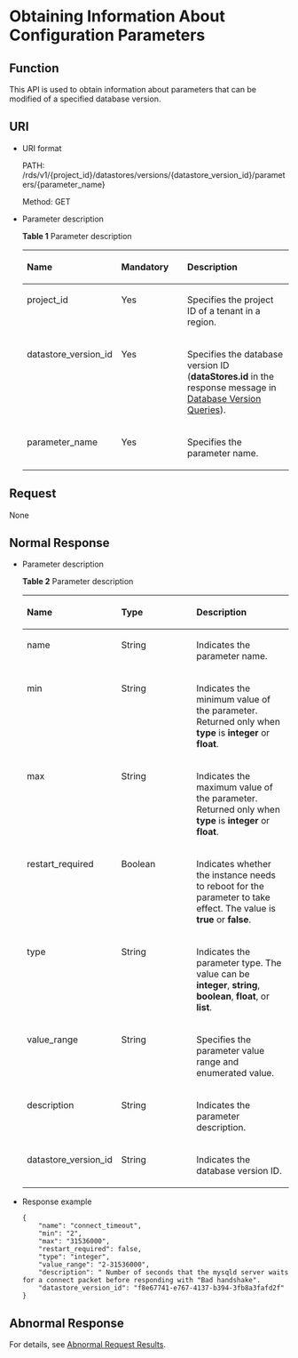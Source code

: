 # Obtaining Information About Configuration Parameters<a name="en-us_topic_0034943370"></a>

## Function<a name="section4850156117316"></a>

This API is used to obtain information about parameters that can be modified of a specified database version.

## URI<a name="section28961517113719"></a>

-   URI format

    PATH: /rds/v1/\{project\_id\}/datastores/versions/\{datastore\_version\_id\}/parameters/\{parameter\_name\}

    Method: GET

-   Parameter description

    **Table  1**  Parameter description

    <a name="table4657088"></a>
    <table><thead align="left"><tr id="row60083059"><th class="cellrowborder" valign="top" width="21.86%" id="mcps1.2.4.1.1"><p id="p34889605"><a name="p34889605"></a><a name="p34889605"></a><strong id="b84235270691445_1"><a name="b84235270691445_1"></a><a name="b84235270691445_1"></a>Name</strong></p>
    </th>
    <th class="cellrowborder" valign="top" width="27.700000000000003%" id="mcps1.2.4.1.2"><p id="p7485743"><a name="p7485743"></a><a name="p7485743"></a><strong id="b842352706102346_1"><a name="b842352706102346_1"></a><a name="b842352706102346_1"></a>Mandatory</strong></p>
    </th>
    <th class="cellrowborder" valign="top" width="50.44%" id="mcps1.2.4.1.3"><p id="p2365466"><a name="p2365466"></a><a name="p2365466"></a><strong id="b842352706163417_1"><a name="b842352706163417_1"></a><a name="b842352706163417_1"></a>Description</strong></p>
    </th>
    </tr>
    </thead>
    <tbody><tr id="row57385070"><td class="cellrowborder" valign="top" width="21.86%" headers="mcps1.2.4.1.1 "><p id="p17679057"><a name="p17679057"></a><a name="p17679057"></a>project_id</p>
    </td>
    <td class="cellrowborder" valign="top" width="27.700000000000003%" headers="mcps1.2.4.1.2 "><p id="p22717550"><a name="p22717550"></a><a name="p22717550"></a>Yes</p>
    </td>
    <td class="cellrowborder" valign="top" width="50.44%" headers="mcps1.2.4.1.3 "><p id="p28182251"><a name="p28182251"></a><a name="p28182251"></a>Specifies the project ID of a tenant in a region.</p>
    </td>
    </tr>
    <tr id="row2864326155157"><td class="cellrowborder" valign="top" width="21.86%" headers="mcps1.2.4.1.1 "><p id="p41557789155220"><a name="p41557789155220"></a><a name="p41557789155220"></a>datastore_version_id</p>
    </td>
    <td class="cellrowborder" valign="top" width="27.700000000000003%" headers="mcps1.2.4.1.2 "><p id="p10737742155220"><a name="p10737742155220"></a><a name="p10737742155220"></a>Yes</p>
    </td>
    <td class="cellrowborder" valign="top" width="50.44%" headers="mcps1.2.4.1.3 "><p id="p64450739155220"><a name="p64450739155220"></a><a name="p64450739155220"></a>Specifies the database version ID (<strong id="b842352706195851"><a name="b842352706195851"></a><a name="b842352706195851"></a>dataStores.id</strong> in the response message in <a href="database-version-queries.md">Database Version Queries</a>).</p>
    </td>
    </tr>
    <tr id="row2966082217239"><td class="cellrowborder" valign="top" width="21.86%" headers="mcps1.2.4.1.1 "><p id="p5371637317239"><a name="p5371637317239"></a><a name="p5371637317239"></a>parameter_name</p>
    </td>
    <td class="cellrowborder" valign="top" width="27.700000000000003%" headers="mcps1.2.4.1.2 "><p id="p5605898117239"><a name="p5605898117239"></a><a name="p5605898117239"></a>Yes</p>
    </td>
    <td class="cellrowborder" valign="top" width="50.44%" headers="mcps1.2.4.1.3 "><p id="p4448363017239"><a name="p4448363017239"></a><a name="p4448363017239"></a>Specifies the parameter name.</p>
    </td>
    </tr>
    </tbody>
    </table>


## Request<a name="section3074340117316"></a>

None

## Normal Response<a name="section28521534113742"></a>

-   Parameter description

    **Table  2**  Parameter description

    <a name="table34207804"></a>
    <table><thead align="left"><tr id="row41360766"><th class="cellrowborder" valign="top" width="33.33%" id="mcps1.2.4.1.1"><p id="p61887768"><a name="p61887768"></a><a name="p61887768"></a><strong id="b84235270691445_5"><a name="b84235270691445_5"></a><a name="b84235270691445_5"></a>Name</strong></p>
    </th>
    <th class="cellrowborder" valign="top" width="29.2%" id="mcps1.2.4.1.2"><p id="p46853302"><a name="p46853302"></a><a name="p46853302"></a><strong id="b842352706164541"><a name="b842352706164541"></a><a name="b842352706164541"></a>Type</strong></p>
    </th>
    <th class="cellrowborder" valign="top" width="37.47%" id="mcps1.2.4.1.3"><p id="p37021121"><a name="p37021121"></a><a name="p37021121"></a><strong id="b842352706163417_5"><a name="b842352706163417_5"></a><a name="b842352706163417_5"></a>Description</strong></p>
    </th>
    </tr>
    </thead>
    <tbody><tr id="row45920800"><td class="cellrowborder" valign="top" width="33.33%" headers="mcps1.2.4.1.1 "><p id="p45484399163245"><a name="p45484399163245"></a><a name="p45484399163245"></a>name</p>
    </td>
    <td class="cellrowborder" valign="top" width="29.2%" headers="mcps1.2.4.1.2 "><p id="p60357736163245"><a name="p60357736163245"></a><a name="p60357736163245"></a>String</p>
    </td>
    <td class="cellrowborder" valign="top" width="37.47%" headers="mcps1.2.4.1.3 "><p id="p57138453163245"><a name="p57138453163245"></a><a name="p57138453163245"></a>Indicates the parameter name.</p>
    </td>
    </tr>
    <tr id="row49204239"><td class="cellrowborder" valign="top" width="33.33%" headers="mcps1.2.4.1.1 "><p id="p26120409"><a name="p26120409"></a><a name="p26120409"></a>min</p>
    </td>
    <td class="cellrowborder" valign="top" width="29.2%" headers="mcps1.2.4.1.2 "><p id="p35378404"><a name="p35378404"></a><a name="p35378404"></a>String</p>
    </td>
    <td class="cellrowborder" valign="top" width="37.47%" headers="mcps1.2.4.1.3 "><p id="p47078488"><a name="p47078488"></a><a name="p47078488"></a>Indicates the minimum value of the parameter. Returned only when <strong id="b842352706153657_1"><a name="b842352706153657_1"></a><a name="b842352706153657_1"></a>type</strong> is <strong id="b84235270615371_1"><a name="b84235270615371_1"></a><a name="b84235270615371_1"></a>integer</strong> or <strong id="b84235270692829"><a name="b84235270692829"></a><a name="b84235270692829"></a>float</strong>.</p>
    </td>
    </tr>
    <tr id="row21053208"><td class="cellrowborder" valign="top" width="33.33%" headers="mcps1.2.4.1.1 "><p id="p27588283"><a name="p27588283"></a><a name="p27588283"></a>max</p>
    </td>
    <td class="cellrowborder" valign="top" width="29.2%" headers="mcps1.2.4.1.2 "><p id="p20058459"><a name="p20058459"></a><a name="p20058459"></a>String</p>
    </td>
    <td class="cellrowborder" valign="top" width="37.47%" headers="mcps1.2.4.1.3 "><p id="p14122463"><a name="p14122463"></a><a name="p14122463"></a>Indicates the maximum value of the parameter. Returned only when <strong id="b842352706153657_3"><a name="b842352706153657_3"></a><a name="b842352706153657_3"></a>type</strong> is <strong id="b84235270615371_3"><a name="b84235270615371_3"></a><a name="b84235270615371_3"></a>integer</strong> or <strong id="b49453009392846"><a name="b49453009392846"></a><a name="b49453009392846"></a>float</strong>.</p>
    </td>
    </tr>
    <tr id="row23955898163837"><td class="cellrowborder" valign="top" width="33.33%" headers="mcps1.2.4.1.1 "><p id="p14276497163837"><a name="p14276497163837"></a><a name="p14276497163837"></a>restart_required</p>
    </td>
    <td class="cellrowborder" valign="top" width="29.2%" headers="mcps1.2.4.1.2 "><p id="p15545572163837"><a name="p15545572163837"></a><a name="p15545572163837"></a>Boolean</p>
    </td>
    <td class="cellrowborder" valign="top" width="37.47%" headers="mcps1.2.4.1.3 "><p id="p51231857163837"><a name="p51231857163837"></a><a name="p51231857163837"></a>Indicates whether the instance needs to reboot for the parameter to take effect. The value is <strong id="b842352706105121"><a name="b842352706105121"></a><a name="b842352706105121"></a>true</strong> or <strong id="b842352706105117"><a name="b842352706105117"></a><a name="b842352706105117"></a>false</strong>.</p>
    </td>
    </tr>
    <tr id="row66492344163847"><td class="cellrowborder" valign="top" width="33.33%" headers="mcps1.2.4.1.1 "><p id="p61560188163847"><a name="p61560188163847"></a><a name="p61560188163847"></a>type</p>
    </td>
    <td class="cellrowborder" valign="top" width="29.2%" headers="mcps1.2.4.1.2 "><p id="p20319368163847"><a name="p20319368163847"></a><a name="p20319368163847"></a>String</p>
    </td>
    <td class="cellrowborder" valign="top" width="37.47%" headers="mcps1.2.4.1.3 "><p id="p235445291837"><a name="p235445291837"></a><a name="p235445291837"></a>Indicates the parameter type. The value can be <strong id="b84235270620120"><a name="b84235270620120"></a><a name="b84235270620120"></a>integer</strong>, <strong id="b84235270620129"><a name="b84235270620129"></a><a name="b84235270620129"></a>string</strong>, <strong id="b842352706201217"><a name="b842352706201217"></a><a name="b842352706201217"></a>boolean</strong>, <strong id="b842352706201226"><a name="b842352706201226"></a><a name="b842352706201226"></a>float</strong>, or <strong id="b842352706201235"><a name="b842352706201235"></a><a name="b842352706201235"></a>list</strong>.</p>
    </td>
    </tr>
    <tr id="row56101210165444"><td class="cellrowborder" valign="top" width="33.33%" headers="mcps1.2.4.1.1 "><p id="p35148844165444"><a name="p35148844165444"></a><a name="p35148844165444"></a>value_range</p>
    </td>
    <td class="cellrowborder" valign="top" width="29.2%" headers="mcps1.2.4.1.2 "><p id="p28484120165444"><a name="p28484120165444"></a><a name="p28484120165444"></a>String</p>
    </td>
    <td class="cellrowborder" valign="top" width="37.47%" headers="mcps1.2.4.1.3 "><p id="p35363391145846"><a name="p35363391145846"></a><a name="p35363391145846"></a>Specifies the parameter value range and enumerated value.</p>
    </td>
    </tr>
    <tr id="row2371826316552"><td class="cellrowborder" valign="top" width="33.33%" headers="mcps1.2.4.1.1 "><p id="p1213778316552"><a name="p1213778316552"></a><a name="p1213778316552"></a>description</p>
    </td>
    <td class="cellrowborder" valign="top" width="29.2%" headers="mcps1.2.4.1.2 "><p id="p4363632916552"><a name="p4363632916552"></a><a name="p4363632916552"></a>String</p>
    </td>
    <td class="cellrowborder" valign="top" width="37.47%" headers="mcps1.2.4.1.3 "><p id="p4488177616552"><a name="p4488177616552"></a><a name="p4488177616552"></a>Indicates the parameter description.</p>
    </td>
    </tr>
    <tr id="row19561357163847"><td class="cellrowborder" valign="top" width="33.33%" headers="mcps1.2.4.1.1 "><p id="p41834487163847"><a name="p41834487163847"></a><a name="p41834487163847"></a>datastore_version_id</p>
    </td>
    <td class="cellrowborder" valign="top" width="29.2%" headers="mcps1.2.4.1.2 "><p id="p33150314163847"><a name="p33150314163847"></a><a name="p33150314163847"></a>String</p>
    </td>
    <td class="cellrowborder" valign="top" width="37.47%" headers="mcps1.2.4.1.3 "><p id="p820893163847"><a name="p820893163847"></a><a name="p820893163847"></a>Indicates the database version ID.</p>
    </td>
    </tr>
    </tbody>
    </table>


-   Response example

    ```
    {
        "name": "connect_timeout",
        "min": "2",
        "max": "31536000",
        "restart_required": false,
        "type": "integer",
        "value_range": "2-31536000",
        "description": " Number of seconds that the mysqld server waits for a connect packet before responding with "Bad handshake".
        "datastore_version_id": "f8e67741-e767-4137-b394-3fb8a3fafd2f"
    }
    ```


## Abnormal Response<a name="section51597550"></a>

For details, see  [Abnormal Request Results](abnormal-request-results.md).


